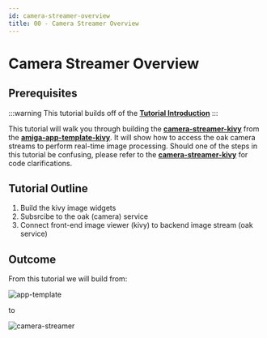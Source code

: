 ```yaml
---
id: camera-streamer-overview
title: 00 - Camera Streamer Overview
---
```


# Camera Streamer Overview

## Prerequisites

:::warning
This tutorial builds off of the
[**Tutorial Introduction**](/docs/tutorials/introduction/tutorial-introduction)
:::

This tutorial will walk you through building the
[**camera-streamer-kivy**](https://github.com/farm-ng/camera-streamer-kivy)
from the [**amiga-app-template-kivy**](https://github.com/farm-ng/amiga-app-template-kivy).
It will show how to access the oak
camera streams to perform real-time image processing.
Should one of
the steps in this tutorial be confusing, please refer
to the [**camera-streamer-kivy**](https://github.com/farm-ng/camera-streamer-kivy) for code clarifications.

## Tutorial Outline

1. Build the kivy image widgets
2. Subsrcibe to the oak (camera) service
3. Connect front-end image viewer (kivy) to backend image stream (oak service)

## Outcome

From this tutorial we will build from:

![app-template](https://user-images.githubusercontent.com/53625197/217021857-aede9e9b-0f85-4b15-971f-c45944a3813c.png)

to

![camera-streamer](https://user-images.githubusercontent.com/53625197/216075393-6e578a01-677e-4279-b224-70fd3f73ce5f.png)
